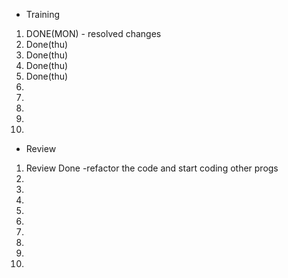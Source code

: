 - Training
1. DONE(MON) - resolved changes
2. Done(thu)
3. Done(thu)
4. Done(thu)
5. Done(thu)
6. 
7. 
8. 
9. 
10. 

- Review
1. Review Done -refactor the code and start coding other progs 
2. 
3. 
4. 
5. 
6. 
7. 
8. 
9. 
10. 

